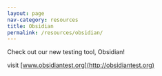```yaml
---
layout: page
nav-category: resources
title: Obsidian
permalink: /resources/obsidian/
---
```


Check out our new testing tool, Obsidian!

visit [www.obsidiantest.org](http://obsidiantest.org)